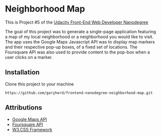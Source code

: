# Neighborhood Map

This is Project #5 of the [Udacity Front-End Web Developer Nanodegree](https://www.udacity.com/course/front-end-web-developer-nanodegree--nd001)

The goal of this project was to generate a single-page application featuring a map of my local neighborhood or a neighborhood you would like to visit.
The app uses the Google Maps Javascript API was to display map markers and their respective pop-up boxes, of a fixed set of locations.
The Foursquare API was also used to provide content to the pop-box when a user clicks on a marker.

## Installation
Clone this project to your machine

`https://github.com/garyherd/frontend-nanodegree-neighborhood-map.git`

## Attributions
* [Google Maps API](https://developers.google.com/maps/documentation/javascript/)
* [Foursquare API](https://developer.foursquare.com/)
* [W3.CSS Framework](http://www.w3schools.com/w3css/default.asp)